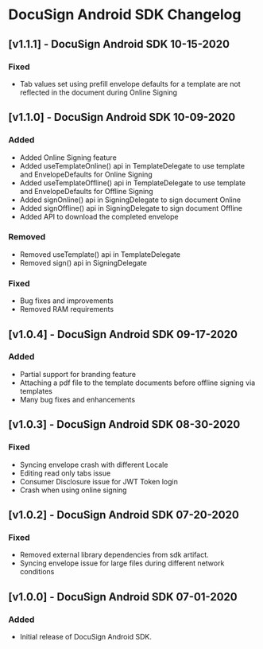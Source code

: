 # DocuSign Android SDK Changelog

## [v1.1.1] - DocuSign Android SDK 10-15-2020

### Fixed
* Tab values set using prefill envelope defaults for a template are not reflected in the document during Online Signing

## [v1.1.0] - DocuSign Android SDK 10-09-2020

### Added
* Added Online Signing feature
* Added useTemplateOnline() api in TemplateDelegate to use template and EnvelopeDefaults for Online Signing
* Added useTemplateOffline() api in TemplateDelegate to use template and EnvelopeDefaults for Offline Signing 
* Added signOnline() api in SigningDelegate to sign document Online
* Added signOffline() api in SigningDelegate to sign document Offline
* Added API to download the completed envelope

### Removed
* Removed useTemplate() api in TemplateDelegate
* Removed sign() api in SigningDelegate

### Fixed
* Bug fixes and improvements
* Removed RAM requirements


## [v1.0.4] - DocuSign Android SDK 09-17-2020

### Added
* Partial support for branding feature
* Attaching a pdf file to the template documents before offline signing via templates
* Many bug fixes and enhancements

## [v1.0.3] - DocuSign Android SDK 08-30-2020

### Fixed
* Syncing envelope crash with different Locale
* Editing read only tabs issue
* Consumer Disclosure issue for JWT Token login
* Crash when using online signing

## [v1.0.2] - DocuSign Android SDK 07-20-2020

### Fixed
* Removed external library dependencies from sdk artifact.
* Syncing envelope issue for large files during different network conditions

## [v1.0.0] - DocuSign Android SDK 07-01-2020

### Added
* Initial release of DocuSign Android SDK.


